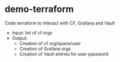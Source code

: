 # demo-terraform

Code terraform to interact with CF, Grafana and Vault

- Input: list of cf orgs
- Output:
  - Creation of cf org/space/user
  - Creation of Grafana orgs
  - Creation of Vault entries for user password
